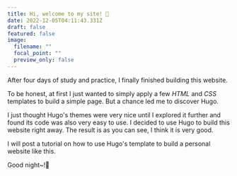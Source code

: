 ```yaml
---
title: Hi, welcome to my site! 👋
date: 2022-12-05T04:11:43.331Z
draft: false
featured: false
image:
  filename: ""
  focal_point: ""
  preview_only: false
---
```

After four days of study and practice, I finally finished building this website.

To be honest, at first I just wanted to simply apply a few *HTML* and *CSS* templates to build a simple page. But a chance led me to discover Hugo.

I just thought Hugo's themes were very nice until I explored it further and found its code was also very easy to use. I decided to use Hugo to build this website right away. The result is as you can see, I think it is very good.

I will post a tutorial on how to use Hugo's template to build a personal website like this.

Good night~!🌙